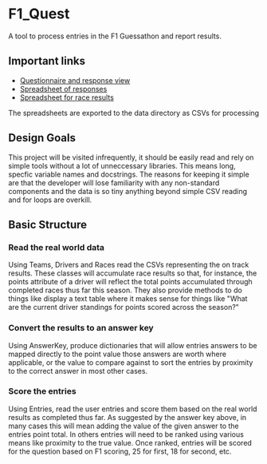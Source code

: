 # F1_Quest

A tool to process entries in the F1 Guessathon and report results.

## Important links

* [Questionnaire and response view](https://docs.google.com/forms/d/e/1FAIpQLScVSQzdRhG6OcdGcjhrt45V7NRMC0pswoKMMpIZ04k23Ys-GQ/viewform?usp=sf_link)
* [Spreadsheet of responses](https://docs.google.com/spreadsheets/d/1UEA9vYsKeAGy86FhEWCcvjqifqjSZ3yj0iqTcUTP5UQ/edit?usp=sharing)
* [Spreadsheet for race results](https://docs.google.com/spreadsheets/d/1_-pQEPdSTRHe8AWTl9mobXlFGweGFntpCpIMI31lgJ8/edit?usp=sharing)

The spreadsheets are exported to the data directory as CSVs for processing


## Design Goals

This project will be visited infrequently, it should be easily read and rely on
simple tools without a lot of unneccessary libraries. This means long, specfic 
variable names and docstrings. The reasons for keeping it simple are that the
developer will lose familiarity with any non-standard components and the data 
is so tiny anything beyond simple CSV reading and for loops are overkill.

## Basic Structure

### Read the real world data

Using Teams, Drivers and Races read the CSVs representing the on track results.
These classes will accumulate race results so that, for instance, the points 
attribute of a driver will reflect the total points accumulated through 
completed races thus far this season. They also provide methods to do things 
like display a text table where it makes sense for things like "What are the 
current driver standings for points scored across the season?"

### Convert the results to an answer key

Using AnswerKey, produce dictionaries that will allow entries answers to be 
mapped directly to the point value those answers are worth where applicable,
or the value to compare against to sort the entries by proximity to the 
correct answer in most other cases.


### Score the entries

Using Entries, read the user entries and score them based on the real world 
results as completed thus far. As suggested by the answer key above, in many
cases this will mean adding the value of the given answer to the entries point
total. In others entries will need to be ranked using various means like 
proximity to the true value. Once ranked, entries will be scored for the 
question based on F1 scoring, 25 for first, 18 for second, etc.